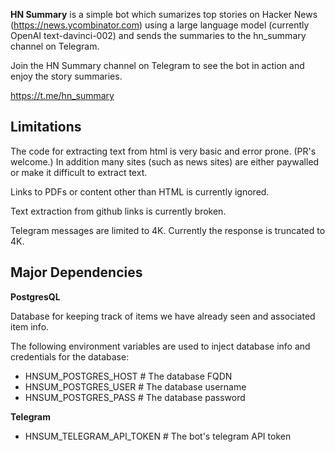 **HN Summary** is a simple bot which sumarizes top stories on Hacker News (https://news.ycombinator.com) using a large language model (currently OpenAI text-davinci-002) and sends the summaries to the hn_summary channel on Telegram.

Join the HN Summary channel on Telegram to see the bot in action and enjoy the story summaries.

https://t.me/hn_summary

## Limitations

The code for extracting text from html is very basic and error prone. (PR's welcome.)  In addition many sites (such as news sites) are either paywalled or make it difficult to extract text. 

Links to PDFs or content other than HTML is currently ignored.

Text extraction from github links is currently broken.

Telegram messages are limited to 4K. Currently the response is truncated to 4K.

## Major Dependencies


**PostgresQL** 

Database for keeping track of items we have already seen and associated item info.

The following environment variables are used to inject database info and credentials for the database:


- HNSUM_POSTGRES_HOST  # The database FQDN
- HNSUM_POSTGRES_USER  # The database username
- HNSUM_POSTGRES_PASS  # The database password


**Telegram**
  
* HNSUM_TELEGRAM_API_TOKEN # The bot's telegram API token
